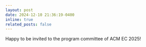 ```yaml
---
layout: post
date: 2024-12-10 21:36:19-0400
inline: true
related_posts: false
---
```



Happy to be invited to the program committee of ACM EC 2025!
